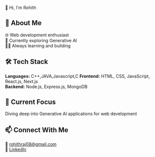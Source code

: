 👋 Hi, I'm Rohith  

## 💫 About Me  
🌐 Web development enthusiast  
🤖 Currently exploring Generative AI  
👨‍💻 Always learning and building  

## 🛠️ Tech Stack  
**Languages:** C++,JAVA,Javascript,C
**Frontend:** HTML, CSS, JavaScript, React.js, Next.js  
**Backend:** Node.js, Express.js, MongoDB  

## 🔭 Current Focus  
Diving deep into Generative AI applications for web development  

## 📫 Connect With Me  
📧 rohithraj08@gmail.com  
💼 [LinkedIn](https://www.linkedin.com/in/rohith-raj-214179309/)

